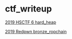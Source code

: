 # ctf_writeup

[2019 HSCTF 6 hard_heap](https://github.com/thebound7/ctf_writeup/blob/master/HSCTF/hard_heap/README.md)

[2019 Redpwn bronze_ropchain](https://github.com/thebound7/ctf_writeup/blob/master/redpwn/bronze_ropchain/README.md)
